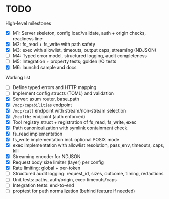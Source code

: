 # TODO

High-level milestones
- [x] M1: Server skeleton, config load/validate, auth + origin checks, readiness line
- [x] M2: fs_read + fs_write with path safety
- [x] M3: exec with allowlist, timeouts, output caps, streaming (NDJSON)
- [ ] M4: Typed error model, structured logging, audit completeness
- [ ] M5: Integration + property tests; golden I/O tests
- [x] M6: launchd sample and docs

Working list
- [ ] Define typed errors and HTTP mapping
- [ ] Implement config structs (TOML) and validation
- [x] Server: axum router, base_path
- [x] `/mcp/capabilities` endpoint
- [x] `/mcp/call` endpoint with stream/non-stream selection
- [x] `/healthz` endpoint (auth enforced)
- [x] Tool registry struct + registration of fs_read, fs_write, exec
- [x] Path canonicalization with symlink containment check
- [x] fs_read implementation
- [x] fs_write implementation incl. optional POSIX mode
- [x] exec implementation with allowlist resolution, pass_env, timeouts, caps, kill
- [x] Streaming encoder for NDJSON
- [x] Request body size limiter (layer) per config
- [x] Rate limiting: global + per-token
- [ ] Structured audit logging: request_id, sizes, outcome, timing, redactions
- [ ] Unit tests: paths, auth/origin, exec timeouts/caps
- [ ] Integration tests: end-to-end
- [ ] proptest for path normalization (behind feature if needed)
